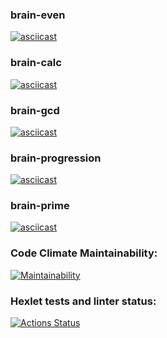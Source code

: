### brain-even
[![asciicast](https://asciinema.org/a/8zwSmFswRU7ogVGhAyPiZdSp6.svg)](https://asciinema.org/a/8zwSmFswRU7ogVGhAyPiZdSp6)
### brain-calc
[![asciicast](https://asciinema.org/a/A77S8qJRqvPhfeThg7oSzavEi.svg)](https://asciinema.org/a/A77S8qJRqvPhfeThg7oSzavEi)
### brain-gcd
[![asciicast](https://asciinema.org/a/Rfdi9Msg2FrBzHhetITvNRbpl.svg)](https://asciinema.org/a/Rfdi9Msg2FrBzHhetITvNRbpl)
### brain-progression
[![asciicast](https://asciinema.org/a/6r6A6HCdawfdM64zJpvqnTczX.svg)](https://asciinema.org/a/6r6A6HCdawfdM64zJpvqnTczX)
### brain-prime
[![asciicast](https://asciinema.org/a/ZpxoNRsmpAScsFVI8d3JEYlVT.svg)](https://asciinema.org/a/ZpxoNRsmpAScsFVI8d3JEYlVT)
### Code Climate Maintainability:
[![Maintainability](https://api.codeclimate.com/v1/badges/e00316cf71748352a8ba/maintainability)](https://codeclimate.com/github/purple-jabba/frontend-project-44/maintainability)
### Hexlet tests and linter status:
[![Actions Status](https://github.com/purple-jabba/frontend-project-44/workflows/hexlet-check/badge.svg)](https://github.com/purple-jabba/frontend-project-44/actions)

